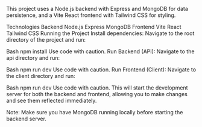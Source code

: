 This project uses a Node.js backend with Express and MongoDB for data persistence, and a Vite React frontend with Tailwind CSS for styling.

Technologies
Backend
Node.js
Express
MongoDB
Frontend
Vite
React
Tailwind CSS
Running the Project
Install dependencies:
Navigate to the root directory of the project and run:

Bash
npm install
Use code with caution.
Run Backend (API):
Navigate to the api directory and run:

Bash
npm run dev
Use code with caution.
Run Frontend (Client):
Navigate to the client directory and run:

Bash
npm run dev
Use code with caution.
This will start the development server for both the backend and frontend, allowing you to make changes and see them reflected immediately.

Note: Make sure you have MongoDB running locally before starting the backend server.
